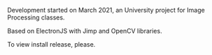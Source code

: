 Development started on March 2021, an University project for Image Processing classes.

Based on ElectronJS with Jimp and OpenCV libraries.

To view install release, please.